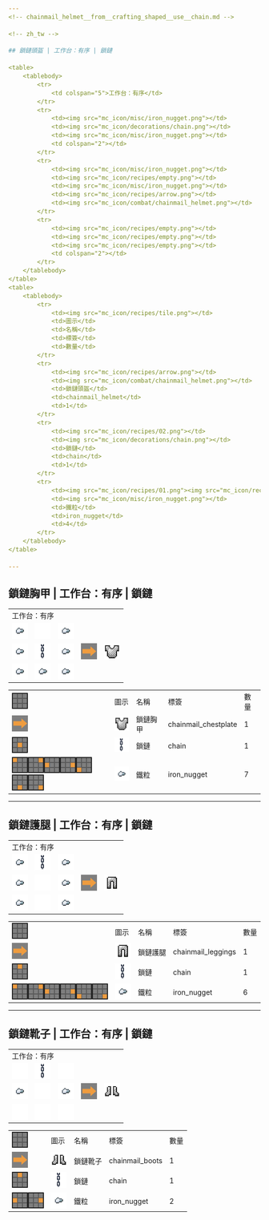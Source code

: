 ```yaml
---
<!-- chainmail_helmet__from__crafting_shaped__use__chain.md -->

<!-- zh_tw -->

## 鎖鏈頭盔 | 工作台：有序 | 鎖鏈

<table>
	<tablebody>
		<tr>
			<td colspan="5">工作台：有序</td>
		</tr>
		<tr>
			<td><img src="mc_icon/misc/iron_nugget.png"></td>
			<td><img src="mc_icon/decorations/chain.png"></td>
			<td><img src="mc_icon/misc/iron_nugget.png"></td>
			<td colspan="2"></td>
		</tr>
		<tr>
			<td><img src="mc_icon/misc/iron_nugget.png"></td>
			<td><img src="mc_icon/recipes/empty.png"></td>
			<td><img src="mc_icon/misc/iron_nugget.png"></td>
			<td><img src="mc_icon/recipes/arrow.png"></td>
			<td><img src="mc_icon/combat/chainmail_helmet.png"></td>
		</tr>
		<tr>
			<td><img src="mc_icon/recipes/empty.png"></td>
			<td><img src="mc_icon/recipes/empty.png"></td>
			<td><img src="mc_icon/recipes/empty.png"></td>
			<td colspan="2"></td>
		</tr>
	</tablebody>
</table>
<table>
	<tablebody>
		<tr>
			<td><img src="mc_icon/recipes/tile.png"></td>
			<td>圖示</td>
			<td>名稱</td>
			<td>標簽</td>
			<td>數量</td>
		</tr>
		<tr>
			<td><img src="mc_icon/recipes/arrow.png"></td>
			<td><img src="mc_icon/combat/chainmail_helmet.png"></td>
			<td>鎖鏈頭盔</td>
			<td>chainmail_helmet</td>
			<td>1</td>
		</tr>
		<tr>
			<td><img src="mc_icon/recipes/02.png"></td>
			<td><img src="mc_icon/decorations/chain.png"></td>
			<td>鎖鏈</td>
			<td>chain</td>
			<td>1</td>
		</tr>
		<tr>
			<td><img src="mc_icon/recipes/01.png"><img src="mc_icon/recipes/03.png"><img src="mc_icon/recipes/04.png"><img src="mc_icon/recipes/06.png"></td>
			<td><img src="mc_icon/misc/iron_nugget.png"></td>
			<td>鐵粒</td>
			<td>iron_nugget</td>
			<td>4</td>
		</tr>
	</tablebody>
</table>

---
```

<!-- chainmail_chestplate__from__crafting_shaped__use__chain.md -->

<!-- zh_tw -->

## 鎖鏈胸甲 | 工作台：有序 | 鎖鏈

<table>
	<tablebody>
		<tr>
			<td colspan="5">工作台：有序</td>
		</tr>
		<tr>
			<td><img src="mc_icon/misc/iron_nugget.png"></td>
			<td><img src="mc_icon/recipes/empty.png"></td>
			<td><img src="mc_icon/misc/iron_nugget.png"></td>
			<td colspan="2"></td>
		</tr>
		<tr>
			<td><img src="mc_icon/misc/iron_nugget.png"></td>
			<td><img src="mc_icon/decorations/chain.png"></td>
			<td><img src="mc_icon/misc/iron_nugget.png"></td>
			<td><img src="mc_icon/recipes/arrow.png"></td>
			<td><img src="mc_icon/combat/chainmail_chestplate.png"></td>
		</tr>
		<tr>
			<td><img src="mc_icon/misc/iron_nugget.png"></td>
			<td><img src="mc_icon/misc/iron_nugget.png"></td>
			<td><img src="mc_icon/misc/iron_nugget.png"></td>
			<td colspan="2"></td>
		</tr>
	</tablebody>
</table>
<table>
	<tablebody>
		<tr>
			<td><img src="mc_icon/recipes/tile.png"></td>
			<td>圖示</td>
			<td>名稱</td>
			<td>標簽</td>
			<td>數量</td>
		</tr>
		<tr>
			<td><img src="mc_icon/recipes/arrow.png"></td>
			<td><img src="mc_icon/combat/chainmail_chestplate.png"></td>
			<td>鎖鏈胸甲</td>
			<td>chainmail_chestplate</td>
			<td>1</td>
		</tr>
		<tr>
			<td><img src="mc_icon/recipes/05.png"></td>
			<td><img src="mc_icon/decorations/chain.png"></td>
			<td>鎖鏈</td>
			<td>chain</td>
			<td>1</td>
		</tr>
		<tr>
			<td><img src="mc_icon/recipes/01.png"><img src="mc_icon/recipes/03.png"><img src="mc_icon/recipes/04.png"><img src="mc_icon/recipes/06.png"><img src="mc_icon/recipes/07.png"><img src="mc_icon/recipes/08.png"><img src="mc_icon/recipes/09.png"></td>
			<td><img src="mc_icon/misc/iron_nugget.png"></td>
			<td>鐵粒</td>
			<td>iron_nugget</td>
			<td>7</td>
		</tr>
	</tablebody>
</table>

---
<!-- chainmail_leggings__from__crafting_shaped__use__chain.md -->

<!-- zh_tw -->

## 鎖鏈護腿 | 工作台：有序 | 鎖鏈

<table>
	<tablebody>
		<tr>
			<td colspan="5">工作台：有序</td>
		</tr>
		<tr>
			<td><img src="mc_icon/misc/iron_nugget.png"></td>
			<td><img src="mc_icon/decorations/chain.png"></td>
			<td><img src="mc_icon/misc/iron_nugget.png"></td>
			<td colspan="2"></td>
		</tr>
		<tr>
			<td><img src="mc_icon/misc/iron_nugget.png"></td>
			<td><img src="mc_icon/recipes/empty.png"></td>
			<td><img src="mc_icon/misc/iron_nugget.png"></td>
			<td><img src="mc_icon/recipes/arrow.png"></td>
			<td><img src="mc_icon/combat/chainmail_leggings.png"></td>
		</tr>
		<tr>
			<td><img src="mc_icon/misc/iron_nugget.png"></td>
			<td><img src="mc_icon/recipes/empty.png"></td>
			<td><img src="mc_icon/misc/iron_nugget.png"></td>
			<td colspan="2"></td>
		</tr>
	</tablebody>
</table>
<table>
	<tablebody>
		<tr>
			<td><img src="mc_icon/recipes/tile.png"></td>
			<td>圖示</td>
			<td>名稱</td>
			<td>標簽</td>
			<td>數量</td>
		</tr>
		<tr>
			<td><img src="mc_icon/recipes/arrow.png"></td>
			<td><img src="mc_icon/combat/chainmail_leggings.png"></td>
			<td>鎖鏈護腿</td>
			<td>chainmail_leggings</td>
			<td>1</td>
		</tr>
		<tr>
			<td><img src="mc_icon/recipes/02.png"></td>
			<td><img src="mc_icon/decorations/chain.png"></td>
			<td>鎖鏈</td>
			<td>chain</td>
			<td>1</td>
		</tr>
		<tr>
			<td><img src="mc_icon/recipes/01.png"><img src="mc_icon/recipes/03.png"><img src="mc_icon/recipes/04.png"><img src="mc_icon/recipes/06.png"><img src="mc_icon/recipes/07.png"><img src="mc_icon/recipes/09.png"></td>
			<td><img src="mc_icon/misc/iron_nugget.png"></td>
			<td>鐵粒</td>
			<td>iron_nugget</td>
			<td>6</td>
		</tr>
	</tablebody>
</table>

---
<!-- chainmail_boots__from__crafting_shaped__use__chain.md -->

<!-- zh_tw -->

## 鎖鏈靴子 | 工作台：有序 | 鎖鏈

<table>
	<tablebody>
		<tr>
			<td colspan="5">工作台：有序</td>
		</tr>
		<tr>
			<td><img src="mc_icon/recipes/empty.png"></td>
			<td><img src="mc_icon/decorations/chain.png"></td>
			<td><img src="mc_icon/recipes/empty.png"></td>
			<td colspan="2"></td>
		</tr>
		<tr>
			<td><img src="mc_icon/misc/iron_nugget.png"></td>
			<td><img src="mc_icon/recipes/empty.png"></td>
			<td><img src="mc_icon/misc/iron_nugget.png"></td>
			<td><img src="mc_icon/recipes/arrow.png"></td>
			<td><img src="mc_icon/combat/chainmail_boots.png"></td>
		</tr>
		<tr>
			<td><img src="mc_icon/recipes/empty.png"></td>
			<td><img src="mc_icon/recipes/empty.png"></td>
			<td><img src="mc_icon/recipes/empty.png"></td>
			<td colspan="2"></td>
		</tr>
	</tablebody>
</table>
<table>
	<tablebody>
		<tr>
			<td><img src="mc_icon/recipes/tile.png"></td>
			<td>圖示</td>
			<td>名稱</td>
			<td>標簽</td>
			<td>數量</td>
		</tr>
		<tr>
			<td><img src="mc_icon/recipes/arrow.png"></td>
			<td><img src="mc_icon/combat/chainmail_boots.png"></td>
			<td>鎖鏈靴子</td>
			<td>chainmail_boots</td>
			<td>1</td>
		</tr>
		<tr>
			<td><img src="mc_icon/recipes/02.png"></td>
			<td><img src="mc_icon/decorations/chain.png"></td>
			<td>鎖鏈</td>
			<td>chain</td>
			<td>1</td>
		</tr>
		<tr>
			<td><img src="mc_icon/recipes/04.png"><img src="mc_icon/recipes/06.png"></td>
			<td><img src="mc_icon/misc/iron_nugget.png"></td>
			<td>鐵粒</td>
			<td>iron_nugget</td>
			<td>2</td>
		</tr>
	</tablebody>
</table>

